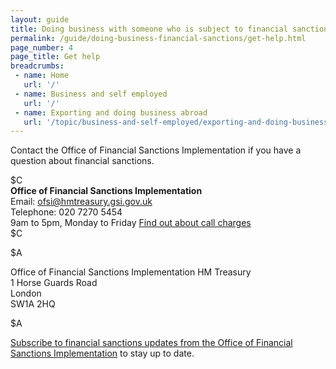 ```yaml
---
layout: guide
title: Doing business with someone who is subject to financial sanctions
permalink: /guide/doing-business-financial-sanctions/get-help.html
page_number: 4
page_title: Get help
breadcrumbs:
 - name: Home
   url: '/'
 - name: Business and self employed
   url: '/'
 - name: Exporting and doing business abroad
   url: '/topic/business-and-self-employed/exporting-and-doing-business-abroad.html'   
---
```

Contact the Office of Financial Sanctions Implementation if you have a question about financial sanctions.

$C  
**Office of Financial Sanctions Implementation**  
Email: <ofsi@hmtreasury.gsi.gov.uk>  
Telephone: 020 7270 5454  
9am to 5pm, Monday to Friday
[Find out about call charges](call-charges)  
$C  

$A  

Office of Financial Sanctions Implementation 
HM Treasury  
1 Horse Guards Road  
London  
SW1A 2HQ  

$A

[Subscribe to financial sanctions updates from the Office of Financial Sanctions Implementation](https://public.govdelivery.com/accounts/UKHMTREAS/subscriber/new) to stay up to date.
